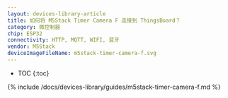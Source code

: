 ```yaml
---
layout: devices-library-article
title: 如何将 M5Stack Timer Camera F 连接到 ThingsBoard？
category: 微控制器
chip: ESP32
connectivity: HTTP, MQTT, WIFI, 蓝牙
vendor: M5Stack
deviceImageFileName: m5stack-timer-camera-f.svg
---
```


* TOC
{:toc}

{% include /docs/devices-library/guides/m5stack-timer-camera-f.md %}